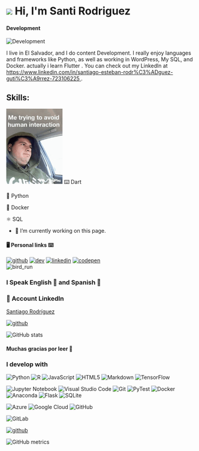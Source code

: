# <img src="https://emojis.slackmojis.com/emojis/images/1531849430/4246/blob-sunglasses.gif?1531849430" width="40"/> Hi, I'm Santi Rodriguez 
#### Development 
![Development](https://media.licdn.com/dms/image/D4E16AQFmHFlx4SwBJA/profile-displaybackgroundimage-shrink_350_1400/0/1688428569405?e=1694044800&v=beta&t=-T2NCC5k8Ye53fahCawgWceLuNwGjLsnfpUV5WgCUIw)

I live in El Salvador, and I do content Development. I really enjoy languages and frameworks like Python, as well as working in WordPress, My SQL, and Docker. actually i learn Flutter . You can check out my Linkedln at [https://www.linkedin.com/in/santiago-esteban-rodr%C3%ADguez-guti%C3%A9rrez-723106225 ](https://www.linkedin.com/in/santi-rodriguez-/).

## Skills:

<img  alt="daga-banner" src="./funny-jacket.gif" width="150"/>  
</div>
 ⌨️ Dart

🐍 Python

🐳 Docker

⚛️ SQL

- 🔭 I’m currently working on this page.

#### 🖥️ Personal links ⌨️
[<img src='https://cdn.jsdelivr.net/npm/simple-icons@3.0.1/icons/github.svg' alt='github' height='40'>](https://github.com/santimars)          [<img 
src='https://cdn.jsdelivr.net/npm/simple-icons@3.0.1/icons/dev-dot-to.svg' alt='dev' height='40'>](https://dev.to/santimars)           [<img src='https://cdn.jsdelivr.net/npm/simple-icons@3.0.1/icons/linkedin.svg' alt='linkedin' height='40'>](https://www.linkedin.com/in/santi-rodriguez-/)          [<img src='https://cdn.jsdelivr.net/npm/simple-icons@3.0.1/icons/codepen.svg' alt='codepen' height='40'>](https://codepen.io/santimars)  
![bird_run](https://github.com/santimars/santimars/assets/98999805/5fa22d76-c1fe-4422-95c5-82d1c5627d6e)
### I Speak English 🗽 and Spanish 💊

### 🔗 Account Linkedln   

<div class="badge-base LI-profile-badge" data-locale="es_ES" data-size="large" data-theme="dark" data-type="HORIZONTAL" data-vanity="santiago-rodríguez-723106225" data-version="v1"><a class="badge-base__link LI-simple-link" href="https://sv.linkedin.com/in/santiago-rodr%C3%ADguez-723106225?trk=profile-badge">Santiago Rodríguez</a></div>

[<img src='https://cdn.jsdelivr.net/npm/simple-icons@3.0.1/icons/github.svg' alt='github' height='40'>](https://github.com/santimars)  

![GitHub stats](https://github-readme-stats.vercel.app/api?username=santimars&show_icons=true)  

 


#### Muchas gracias por leer 🥇

### I develop with

![Python](https://img.shields.io/badge/python-3670A0?style=for-the-badge&logo=python&logoColor=ffdd54)
![R](https://img.shields.io/badge/r-%23276DC3.svg?style=for-the-badge&logo=r&logoColor=white)
![JavaScript](https://img.shields.io/badge/javascript-%23323330.svg?style=for-the-badge&logo=javascript&logoColor=%23F7DF1E)
![HTML5](https://img.shields.io/badge/html5-%23E34F26.svg?style=for-the-badge&logo=html5&logoColor=white)
![Markdown](https://img.shields.io/badge/markdown-%23000000.svg?style=for-the-badge&logo=markdown&logoColor=white)
![TensorFlow](https://img.shields.io/badge/TensorFlow-%23FF6F00.svg?style=for-the-badge&logo=TensorFlow&logoColor=white)




![Jupyter Notebook](https://img.shields.io/badge/Jupyter_Lab-%23FA0F00.svg?style=for-the-badge&logo=jupyter&logoColor=white)
![Visual Studio Code](https://img.shields.io/badge/Visual%20Studio%20Code-0078d7.svg?style=for-the-badge&logo=visual-studio-code&logoColor=white)
![Git](https://img.shields.io/badge/git-%23F05033.svg?style=for-the-badge&logo=git&logoColor=white)
![PyTest](https://img.shields.io/badge/pytest-blue.svg?style=for-the-badge&logo=pytest&logoColor=white)
![Docker](https://img.shields.io/badge/docker-%230db7ed.svg?style=for-the-badge&logo=docker&logoColor=white)
![Anaconda](https://img.shields.io/badge/Anaconda-%2344A833.svg?style=for-the-badge&logo=anaconda&logoColor=white)
![Flask](https://img.shields.io/badge/flask-%23000.svg?style=for-the-badge&logo=flask&logoColor=white)
![SQLite](https://img.shields.io/badge/sqlite-%2307405e.svg?style=for-the-badge&logo=sqlite&logoColor=white)




![Azure](https://img.shields.io/badge/azure-%230072C6.svg?style=for-the-badge&logo=azure-devops&logoColor=white)
![Google Cloud](https://img.shields.io/badge/GoogleCloud-%234285F4.svg?style=for-the-badge&logo=google-cloud&logoColor=white)
![GitHub](https://img.shields.io/badge/github-%23121011.svg?style=for-the-badge&logo=github&logoColor=white)



![GitLab](https://img.shields.io/badge/gitlab-%23181717.svg?style=for-the-badge&logo=gitlab&logoColor=white)
 
[<img src='https://cdn.jsdelivr.net/npm/simple-icons@3.0.1/icons/github.svg' alt='github' height='40'>](https://github.com/santimars)  

![GitHub metrics](https://metrics.lecoq.io/santimars)  



